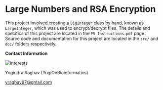# Large Numbers and RSA Encryption 

This project involved creating a `BigInteger` class by hand, known as `LargeInteger`, which was used to encrypt/decrypt files. The details and specifics of this project are located in the `P5 Instructions.pdf` page. Source code and documentation for this project are located in the `src/` and `doc/` folders respectively. 


**Contact Information** 

![interests](https://avatars1.githubusercontent.com/u/38919947?s=400&u=49ab1365a14fac78a91e425efd583f7a2bcb3e25&v=4)

Yogindra Raghav (YogiOnBioinformatics) 

yraghav97@gmail.com